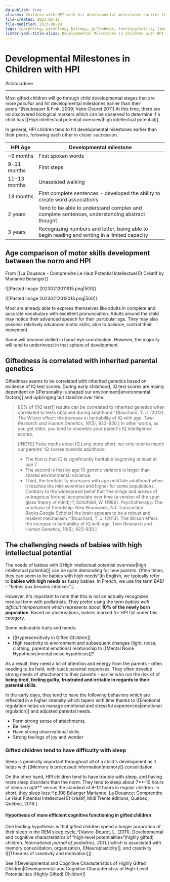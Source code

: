 ```yaml
---
dg-publish: true
aliases: Children with HPI with hit developmental milestones earlier than their peers, developmental milestones of people with HPI, HPI baby needs,, HPI developmental milestones, childhood development of gifted children, earlier developmental milestones
file-created: 2023-02-12
file-modified: 2023-08-29
tags: [parenting, parenting, biology, giftedness, learning/skills, time, psychology/emotions, society, parenting]
linter-yaml-title-alias: Developmental Milestones in Children with HPI
---
```


# Developmental Milestones in Children with HPI

#status/done

---

Most gifted children will go through child developmental stages that are more *peculiar* and hit developmental milestones earlier than their peers.^[Neubeauer & Fink, 2009; Vaire-Douret 2011] At this time, there are no discovered biological markers which can be observed to determine if a child has [[High intellectual potential overview|high intellectual potential]].

In general, HPI children tend to hit developmental milestones earlier than their peers, following each other in closer succession.

HPI Age | Developmental milestone
-- |--
~9 months | First spoken words
9-11 months | First steps
11-13 months | Unassisted walking
18 months | First complete sentences - developed the ability to create word associations
2 years | Tend to be able to understand complex and complete sentences, understanding abstract thought
3 years | Recognizing numbers and letter, being able to begin reading and writing in a limited capacity

## Age comparison of motor skills development between the norm and HPI

From [[La Douance -  Comprendre Le Haut Potential Intellectuel Et Créatif by Marianne Belanger]]

![[Pasted image 20230212011915.png|500]]

![[Pasted image 20230212012013.png|500]]

Most are already able to express themselves like adults in complete and accurate vocabulary with excellent pronunciation. Adults around the child may notice their advanced speech for their particular age. They may also possess relatively advanced motor skills, able to balance, control their movement.

Some will become skilled in hand-eye coordination. However, the majority will tend to underinvest in that sphere of development

## Giftedness is correlated with inherited parental genetics

Giftedness seems to be correlated with inherited genetics based on evidence of IQ test scores.  During early childhood, IQ test scores are mainly dependent on [[Personality is shaped our environment|environmental factors]] and upbringing but stabilize over time.

> 80% of [[IQ test]] results can be correlated to inherited genetics when correlated to tests obtained during adulthood.^[Bouchard, T. J. (2013). The Wilson effect: the increase in heritability of IQ with age. _Twin Research and Human Genetics_, _16_(5), 923-930.] In other words, as you get older, you tend to resemble your parent's IQ  intelligence scores.

> [!NOTE] False myths about IQ
> Long story short, we only tend to match our parents' IQ scores towards adulthood.
>
> - The first is that IQ is significantly heritable beginning at least at age 7.
> - The second is that by age 10 genetic variance is larger than shared environmental variance.
> - Third, the heritability increases with age until late adulthood when it reaches the mid-seventies and higher for some populations.
> Contrary to the widespread belief that ‘the slings and arrows of outrageous fortune’ accumulate over time (a version of the spun glass theory of mind);^[ Schofield, W. (1986). Psychotherapy: The purchase of friendship. New Brunswick, NJ: Transaction Books.Google Scholar] the brain appears to be a robust and resilient mechanism.^[Bouchard, T. J. (2013). The Wilson effect: the increase in heritability of IQ with age. Twin Research and Human Genetics, 16(5), 923-930.]

## The challenging needs of babies with high intellectual potential

The needs of babies with [[High intellectual potential overview|high intellectual potential]] can be quite demanding for new parents. Often times, they can seem to be babies with high needs^[In English, we typically refer to **babies with high needs** as fussy babies. In French, we use the term *BABI* - *"bébés aux besoins intenses"*.]

However, it's important to note that this is not an actually recognized medical term with podiatrists. They prefer using the term *babies with difficult temperament* which represents about **10% of the newly born population**. Based on observations, babies marked for HPI fall under this category.

Some noticeable traits and needs:

- [[Hypersensitivity in Gifted Children]]
- High reactivity to environment and subsequent changes (light, noise, clothing, parental emotions) relationship to [[Mental Noise Hypothesis|mental noise hypothesis]]?

As a result, they need a lot of attention and energy from the parents - often needing to be held, with quick parental responses. They often develop strong needs of attachment to their parents - earlier who run the risk of of **being tired, feeling guilty, frustrated and irritable in regards to their parental skills.**

In the early days, they tend to have the following behaviors which are reflected in a higher intensity which tapers with time thanks to [[Emotional regulation helps us manage emotional and stressful experiences|emotional regulation]] and adjusted parental needs.

- Form strong sense of attachments,
- Be lively
- Have strong observational skills
- Strong feelings of joy and wonder

### Gifted children tend to have difficulty with sleep

Sleep is generally important throughout all of a child's development as it helps with [[Memory is processed information|memory]] consolidation.

On the other hand, HPI children tend to have trouble with sleep, and having more sleep disorders than the norm. They tend to sleep about 7**-10 hours of sleep a night** versus the standard of 9-12 hours in regular children. In short, they sleep less.^[p.108 Bélanger Marianne. La Douance: Comprendre Le Haut Potential Intellectuel Et créatif, Midi Trente éditions, Québec, Québec, 2019.]

#### Hypothesis of more efficient cognitive functioning in gifted children

One leading hypothesis is that gifted children spend a longer proportion of their sleep in the REM sleep cycle,^[Vaivre-Douret, L. (2011). Developmental and cognitive characteristics of “high-level potentialities”(highly gifted) children. _International journal of pediatrics_, _2011_.] which is associated with memory consolidation, organization, [[Neuroplasticity]], and creativity ([[Theories of creativity and motivation]]).

See [[Developmental and Cognitive Characteristics of Highly Gifted Children|Developmental and Cognitive Characteristics of High-Level Potentialities (Highly Gifted) Children]]

